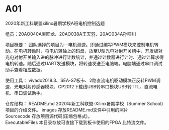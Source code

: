 # A01
2020年新工科联盟xilinx暑期学校A班电机控制选题

组员：20AO040A麻旺龙、20AO038A王天羽、20AO034A孙啸川

项目概要：
团队选择的项目为—电机测速。即通过编写PWM模块来控制电机转动。在电机转动时，将电机转轴上的码盘，放至U型光电对射开关槽中，开发板对光电对射开关输入进的脉冲进行计数统计，并通过计数器进行计时、通过计算求得电机转速。随后通过UART发送模块，将转速发送至电脑端。电脑端通过串口调试助手查看相应数据。

使用工具：
vivado2018.3、SEA-S7板卡、2路直流电机驱动模块正反转PWM调速、光电对射传感器模块、CP2012下载线USB转串口模块USB转TTL、直流电机、串口调试助手。

仓库结构：
README.md 2020年新⼯科联盟-Xilinx暑期学校（Summer School）项⽬的介绍文件。
images 存放README.md文件中引⽤的照片   
Sourcecode 存放项⽬源代码(压缩包格式)。  
ExecutableFiles 本⽬录存放可直接下载到板卡使⽤的FPGA 比特流文件。

